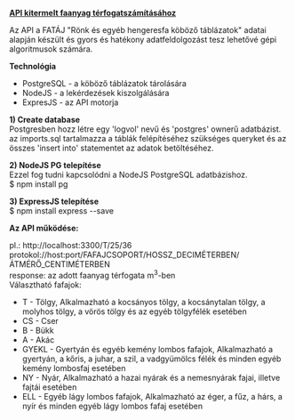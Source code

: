 <u><b>API kitermelt faanyag térfogatszámításához</b></u>

Az API a FATÁJ "Rönk és egyéb hengeresfa köböző táblázatok" adatai alapján készült és gyors és hatékony adatfeldolgozást tesz lehetővé gépi algoritmusok számára.

<b>Technológia</b>
<ul>

<li>PostgreSQL - a köböző táblázatok tárolására</li>
<li>NodeJS - a lekérdezések kiszolgálására</li>
<li>ExpresJS - az API motorja</li>
</ul>


<b>1) Create database</b><br>
Postgresben hozz létre egy 'logvol' nevű és 'postgres' ownerű adatbázist.
az imports.sql tartalmazza a táblák felépítéséhez szükséges queryket és az összes 'insert into' statementet az adatok betöltéséhez.

<b>2) NodeJS PG telepítése</b><br>
Ezzel fog tudni kapcsolódni a NodeJS PostgreSQL adatbázishoz.<br>
$ npm install pg

<b>3) ExpressJS telepítése</b><br>
$ npm install express --save

<b>Az API működése:</b></br>

pl.: http://localhost:3300/T/25/36
<br>
protokol://host:port/FAFAJCSOPORT/HOSSZ_DECIMÉTERBEN/ÁTMÉRŐ_CENTIMÉTERBEN
<br>
response: az adott faanyag térfogata m<sup>3</sup>-ben
<br>
Választható fafajok:
<ul>

<li>T - Tölgy, Alkalmazható
a kocsányos tölgy,
a kocsánytalan tölgy,
a molyhos tölgy,
a vörös tölgy és
az egyéb tölgyfélék esetében</li>
<li>CS - Cser</li>
<li>B - Bükk</li>
<li>A - Akác</li>
  <li>GYEKL - Gyertyán és egyéb kemény lombos fafajok, Alkalmazható
a gyertyán,
a kőris,
a juhar,
a szil,
a vadgyümölcs félék és
minden egyéb kemény lombosfaj esetében</li>
  <li>NY - Nyár, Alkalmazható
a hazai nyárak és
a nemesnyárak fajai, illetve fajtái esetében</li>
  <li>ELL - Egyéb lágy lombos fafajok, Alkalmazható
az éger,
a fűz,
a hárs,
a nyír és
minden egyéb lágy lombos fafaj esetében</li>
</ul>
